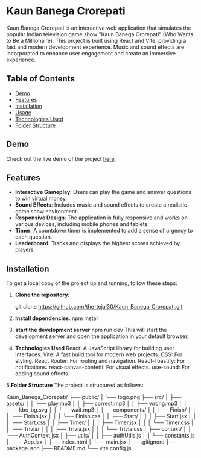 # Kaun Banega Crorepati

Kaun Banega Crorepati is an interactive web application that simulates the popular Indian television game show "Kaun Banega Crorepati" (Who Wants to Be a Millionaire). This project is built using React and Vite, providing a fast and modern development experience. Music and sound effects are incorporated to enhance user engagement and create an immersive experience.

## Table of Contents

- [Demo](#demo)
- [Features](#features)
- [Installation](#installation)
- [Usage](#usage)
- [Technologies Used](#technologies-used)
- [Folder Structure](#folder-structure)


## Demo

Check out the live demo of the project [here](https://your-demo-link.com).

## Features

- **Interactive Gameplay**: Users can play the game and answer questions to win virtual money.
- **Sound Effects**: Includes music and sound effects to create a realistic game show environment.
- **Responsive Design**: The application is fully responsive and works on various devices, including mobile phones and tablets.
- **Timer**: A countdown timer is implemented to add a sense of urgency to each question.
- **Leaderboard**: Tracks and displays the highest scores achieved by players.

## Installation

To get a local copy of the project up and running, follow these steps:

1. **Clone the repository**:

   git clone https://github.com/the-tejal30/Kaun_Banega_Crorepati.git

2. **Install dependencies**:
   npm install

3. **start the development server**
    npm run dev
This will start the development server and open the application in your default browser.

4. **Technologies Used**
React: A JavaScript library for building user interfaces.
Vite: A fast build tool for modern web projects.
CSS: For styling.
React Router: For routing and navigation.
React-Toastify: For notifications.
react-canvas-confetti: For visual effects.
use-sound: For adding sound effects.

5.**Folder Structure**
The project is structured as follows:

Kaun_Banega_Crorepati/
├── public/
│   └── logo.png
├── src/
│   ├── assets/
│   │   ├── play.mp3
│   │   ├── correct.mp3
│   │   ├── wrong.mp3
│   │   ├── kbc-bg.svg
│   │   └── wait.mp3
│   ├── components/
│   │   ├── Finish/
│   │   │   ├── Finish.jsx
│   │   │   └── Finish.css
│   │   ├── Start/
│   │   │   ├── Start.jsx
│   │   │   └── Start.css
│   │   ├── Timer/
│   │   │   ├── Timer.jsx
│   │   │   └── Timer.css
│   │   ├── Trivia/
│   │   │   ├── Trivia.jsx
│   │   │   └── Trivia.css
│   ├── context/
│   │   └── AuthContext.jsx
│   ├── utils/
│   │   ├── authUtils.js
│   │   └── constants.js
│   ├── App.jsx
│   ├── index.html
│   └── main.jsx
├── .gitignore
├── package.json
├── README.md
└── vite.config.js


